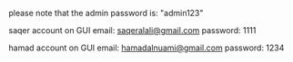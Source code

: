 please note that the admin password is: "admin123"

saqer account on GUI
email: saqeralali@gmail.com
password: 1111

hamad account on GUI
email: hamadalnuami@gmail.com
password: 1234
